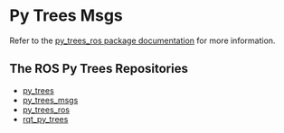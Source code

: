 # Py Trees Msgs

Refer to the [py_trees_ros package documentation](https://stonier.github.io/py_trees_ros/) for more information.

## The ROS Py Trees Repositories

* [py_trees](https://github.com/stonier/py_trees)
* [py_trees_msgs](https://github.com/stonier/py_trees_msgs)
* [py_trees_ros](https://github.com/stonier/py_trees_ros)
* [rqt_py_trees](https://github.com/stonier/rqt_py_trees)

